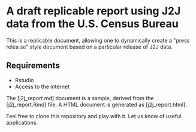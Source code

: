 # A draft replicable report using J2J data from the U.S. Census Bureau

This is a replicable document, allowing one to dynamically create a "press relea
se" style document based on a particular release of J2J data.

## Requirements
- Rstudio
- Access to the internet

The [j2j_report.md] document is a sample, derived from the [j2j_report.Rmd] file. A HTML document is generated as [j2j_report.html].

Feel free to clone this repository and play with it. Let us know of useful applications.

